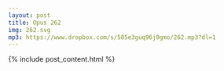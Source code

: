 ```yaml
---
layout: post
title: Opus 262
img: 262.svg
mp3: https://www.dropbox.com/s/585e3guq96j0gmo/262.mp3?dl=1
---
```


{% include post_content.html %}
